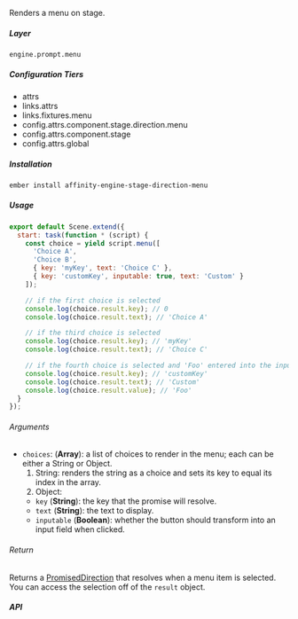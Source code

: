 Renders a menu on stage.

##### Layer

`engine.prompt.menu`

##### Configuration Tiers

* attrs
* links.attrs
* links.fixtures.menu
* config.attrs.component.stage.direction.menu
* config.attrs.component.stage
* config.attrs.global

##### Installation

```bash
ember install affinity-engine-stage-direction-menu
```

##### Usage

```js
export default Scene.extend({
  start: task(function * (script) {
    const choice = yield script.menu([
      'Choice A',
      'Choice B',
      { key: 'myKey', text: 'Choice C' },
      { key: 'customKey', inputable: true, text: 'Custom' }
    ]);

    // if the first choice is selected
    console.log(choice.result.key); // 0
    console.log(choice.result.text); // 'Choice A'

    // if the third choice is selected
    console.log(choice.result.key); // 'myKey'
    console.log(choice.result.text); // 'Choice C'

    // if the fourth choice is selected and 'Foo' entered into the input field
    console.log(choice.result.key); // 'customKey'
    console.log(choice.result.text); // 'Custom'
    console.log(choice.result.value); // 'Foo'
  }
});
```

###### Arguments

* `choices`: (**Array**): a list of choices to render in the menu; each can be either a String or Object.
  1. String: renders the string as a choice and sets its key to equal its index in the array.
  2. Object:
    * `key` (**String**): the key that the promise will resolve.
    * `text` (**String**): the text to display.
    * `inputable` (**Boolean**): whether the button should transform into an input field when clicked.

###### Return

Returns a [PromisedDirection](/components/stage/directions#promised_direction) that resolves when a menu item is selected. You can access the selection off of the `result` object.

##### API
